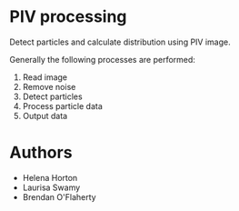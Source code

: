 # PIV processing

Detect particles and calculate distribution using PIV image.

Generally the following processes are performed:

 1. Read image
 2. Remove noise
 3. Detect particles 
 4. Process particle data
 5. Output data

# Authors

 - Helena Horton
 - Laurisa Swamy
 - Brendan O'Flaherty
